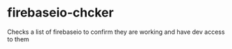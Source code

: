 # firebaseio-chcker
Checks a list of firebaseio to confirm they are working and have dev access to them
